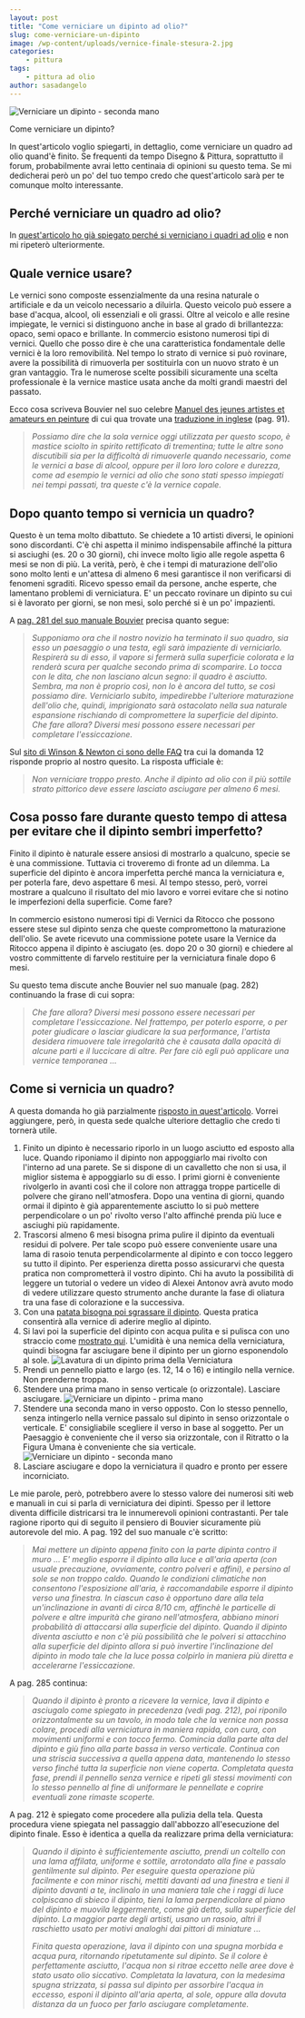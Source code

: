 ```yaml
---
layout: post
title: "Come verniciare un dipinto ad olio?"
slug: come-verniciare-un-dipinto
image: /wp-content/uploads/vernice-finale-stesura-2.jpg
categories:
    - pittura
tags:
    - pittura ad olio
author: sasadangelo
---
```


![Verniciare un dipinto - seconda mano](/wp-content/uploads/vernice-finale-stesura-2.jpg "Verniciare un dipinto - seconda mano")

Come verniciare un dipinto?

In quest'articolo voglio spiegarti, in dettaglio, come verniciare un quadro ad olio quand'è finito. Se frequenti da tempo Disegno & Pittura, soprattutto il forum, probabilmente avrai letto centinaia di opinioni su questo tema. Se mi dedicherai però un po' del tuo tempo credo che quest'articolo sarà per te comunque molto interessante.

## Perché verniciare un quadro ad olio?

In [quest'articolo ho già spiegato perché si verniciano i quadri ad olio](/vernice-finale-dipinto/) e non mi ripeterò ulteriormente.

## Quale vernice usare?

Le vernici sono composte essenzialmente da una resina naturale o artificiale e da un veicolo necessario a diluirla. Questo veicolo può essere a base d'acqua, alcool, oli essenziali e oli grassi. Oltre al veicolo e alle resine impiegate, le vernici si distinguono anche in base al grado di brillantezza: opaco, semi opaco e brillante. In commercio esistono numerosi tipi di vernici. Quello che posso dire è che una caratteristica fondamentale delle vernici è la loro removibilità. Nel tempo lo strato di vernice si può rovinare, avere la possibilità di rimuoverla per sostituirla con un nuovo strato è un gran vantaggio. Tra le numerose scelte possibili sicuramente una scelta professionale è la vernice mastice usata anche da molti grandi maestri del passato.

Ecco cosa scriveva Bouvier nel suo celebre [Manuel des jeunes artistes et amateurs en peinture](https://books.google.it/books/download/Manuel_des_jeunes_artistes_et_amateurs_e.pdf?id=KmMsAAAAYAAJ&hl=it&capid=AFLRE72txhknBtz9v8HDnsxiB82GVy6uF91E43LbFwoyfOXcLns4z3HRAQCK8fzdqp83wMIXldGDKPqlP6thcQ-iaCa6GCQ08g&continue=https://books.google.it/books/download/Manuel_des_jeunes_artistes_et_amateurs_e.pdf%3Fid%3DKmMsAAAAYAAJ%26hl%3Dit%26output%3Dpdf) di cui qua trovate una [traduzione in inglese](https://books.google.it/books?id=K81NAAAAYAAJ&printsec=frontcover&hl=it&redir_esc=y#v=onepage&q&f=false) (pag. 91).

> _Possiamo dire che la sola vernice oggi utilizzata per questo scopo, è mastice sciolto in spirito rettificato di trementina; tutte le altre sono discutibili sia per la difficoltà di rimuoverle quando necessario, come le vernici a base di alcool, oppure per il loro loro colore e durezza, come ad esempio le vernici ad olio che sono stati spesso impiegati nei tempi passati, tra queste c'è la vernice copale._

## Dopo quanto tempo si vernicia un quadro?

Questo è un tema molto dibattuto. Se chiedete a 10 artisti diversi, le opinioni sono discordanti. C'è chi aspetta il minimo indispensabile affinché la pittura si asciughi (es. 20 o 30 giorni), chi invece molto ligio alle regole aspetta 6 mesi se non di più. La verità, però, è che i tempi di maturazione dell'olio sono molto lenti e un'attesa di almeno 6 mesi garantisce il non verificarsi di fenomeni sgraditi. Ricevo spesso email da persone, anche esperte, che lamentano problemi di verniciatura. E' un peccato rovinare un dipinto su cui si è lavorato per giorni, se non mesi, solo perché si è un po' impazienti.

A [pag. 281 del suo manuale Bouvier](https://books.google.it/books?id=K81NAAAAYAAJ&printsec=frontcover&hl=it&redir_esc=y#v=onepage&q&f=false) precisa quanto segue:

> _Supponiamo ora che il nostro novizio ha terminato il suo quadro, sia esso un paesaggio o una testa, egli sarà impaziente di verniciarlo. Respirerà su di esso, il vapore si fermerà sulla superficie colorata e la renderà scura per qualche secondo prima di scomparire. Lo tocca con le dita, che non lasciano alcun segno: il quadro è asciutto. Sembra, ma non è proprio così, non lo è ancora del tutto, se così possiamo dire. Verniciarlo subito, impedirebbe l'ulteriore maturazione dell'olio che, quindi, imprigionato sarà ostacolato nella sua naturale espansione rischiando di compromettere la superficie del dipinto. Che fare allora? Diversi mesi possono essere necessari per completare l'essiccazione._

Sul [sito di Winson & Newton ci sono delle FAQ](https://www.winsornewton.com/row/) tra cui la domanda 12 risponde proprio al nostro quesito. La risposta ufficiale è:

> _Non verniciare troppo presto. Anche il dipinto ad olio con il più sottile strato pittorico deve essere lasciato asciugare per almeno 6 mesi._

## Cosa posso fare durante questo tempo di attesa per evitare che il dipinto sembri imperfetto?

Finito il dipinto è naturale essere ansiosi di mostrarlo a qualcuno, specie se è una commissione. Tuttavia ci troveremo di fronte ad un dilemma. La superficie del dipinto è ancora imperfetta perché manca la verniciatura e, per poterla fare, devo aspettare 6 mesi. Al tempo stesso, però, vorrei mostrare a qualcuno il risultato del mio lavoro e vorrei evitare che si notino le imperfezioni della superficie. Come fare?

In commercio esistono numerosi tipi di Vernici da Ritocco che possono essere stese sul dipinto senza che queste compromettono la maturazione dell'olio. Se avete ricevuto una commissione potete usare la Vernice da Ritocco appena il dipinto è asciugato (es. dopo 20 o 30 giorni) e chiedere al vostro committente di farvelo restituire per la verniciatura finale dopo 6 mesi.

Su questo tema discute anche Bouvier nel suo manuale (pag. 282) continuando la frase di cui sopra:

> _Che fare allora? Diversi mesi possono essere necessari per completare l'essiccazione. Nel frattempo, per poterlo esporre, o per poter giudicare o lasciar giudicare la sua performance, l'artista desidera rimuovere tale irregolarità che è causata dalla opacità di alcune parti e il luccicare di altre. Per fare ciò egli può applicare una vernice temporanea ..._

## Come si vernicia un quadro?

A questa domanda ho già parzialmente [risposto in quest'articolo](https://www.disegnoepittura.it/vernice-finale-dipinto/). Vorrei aggiungere, però, in questa sede qualche ulteriore dettaglio che credo ti tornerà utile.

1. Finito un dipinto è necessario riporlo in un luogo asciutto ed esposto alla luce. Quando riponiamo il dipinto non appoggiarlo mai rivolto con l'interno ad una parete. Se si dispone di un cavalletto che non si usa, il miglior sistema è appoggiarlo su di esso. I primi giorni è conveniente rivolgerlo in avanti così che il colore non attragga troppe particelle di polvere che girano nell'atmosfera. Dopo una ventina di giorni, quando ormai il dipinto è già apparentemente asciutto lo si può mettere perpendicolare o un po' rivolto verso l'alto affinché prenda più luce e asciughi più rapidamente.
2. Trascorsi almeno 6 mesi bisogna prima pulire il dipinto da eventuali residui di polvere. Per tale scopo può essere conveniente usare una lama di rasoio tenuta perpendicolarmente al dipinto e con tocco leggero su tutto il dipinto. Per esperienza diretta posso assicurarvi che questa pratica non comprometterà il vostro dipinto. Chi ha avuto la possibilità di leggere un tutorial o vedere un video di Alexei Antonov avrà avuto modo di vedere utilizzare questo strumento anche durante la fase di oliatura tra una fase di colorazione e la successiva.
3. Con una [patata bisogna poi sgrassare il dipinto](/tecniche-di-pittura-ad-olio-patata/). Questa pratica consentirà alla vernice di aderire meglio al dipinto.
4. Si lavi poi la superficie del dipinto con acqua pulita e si pulisca con uno straccio come [mostrato qui](/tecniche-di-pittura-ad-olio-patata/). L'umidità è una nemica della verniciatura, quindi bisogna far asciugare bene il dipinto per un giorno esponendolo al sole. ![Lavatura di un dipinto prima della Verniciatura](/wp-content/uploads/vernice-finale-lavatura.jpg "Lavatura di un dipinto prima della Verniciatura")
5. Prendi un pennello piatto e largo (es. 12, 14 o 16) e intingilo nella vernice. Non prenderne troppa.
6. Stendere una prima mano in senso verticale (o orizzontale). Lasciare asciugare. ![Verniciare un dipinto - prima mano](/wp-content/uploads/vernice-finale-stesura-1.jpg "Verniciare un dipinto - prima mano")
7. Stendere una seconda mano in verso opposto. Con lo stesso pennello, senza intingerlo nella vernice passalo sul dipinto in senso orizzontale o verticale. E' consigliabile scegliere il verso in base al soggetto. Per un Paesaggio è conveniente che il verso sia orizzontale, con il Ritratto o la Figura Umana è conveniente che sia verticale. ![Verniciare un dipinto - seconda mano](/wp-content/uploads/vernice-finale-stesura-2.jpg "Verniciare un dipinto - seconda mano")
8. Lasciare asciugare e dopo la verniciatura il quadro e pronto per essere incorniciato.

Le mie parole, però, potrebbero avere lo stesso valore dei numerosi siti web e manuali in cui si parla di verniciatura dei dipinti. Spesso per il lettore diventa difficile districarsi tra le innumerevoli opinioni contrastanti. Per tale ragione riporto qui di seguito il pensiero di Bouvier sicuramente più autorevole del mio. A pag. 192 del suo manuale c'è scritto:

> _Mai mettere un dipinto appena finito con la parte dipinta contro il muro ... E' meglio esporre il dipinto alla luce e all'aria aperta (con usuale precauzione, ovviamente, contro polveri e affini), e persino al sole se non troppo caldo. Quando le condizioni climatiche non consentono l'esposizione all'aria, è raccomandabile esporre il dipinto verso una finestra. In ciascun caso è opportuno dare alla tela un'inclinazione in avanti di circa 8/10 cm, affinchè le particelle di polvere e altre impurità che girano nell'atmosfera, abbiano minori probabilità di attaccarsi alla superficie del dipinto. Quando il dipinto diventa asciutto e non c'è più possibilità che le polveri si attacchino alla superficie del dipinto allora si può invertire l'inclinazione del dipinto in modo tale che la luce possa colpirlo in maniera più diretta e accelerarne l'essiccazione._

A pag. 285 continua:

> _Quando il dipinto è pronto a ricevere la vernice, lava il dipinto e asciugalo come spiegato in precedenza (vedi pag. 212), poi riponilo orizzontalmente su un tavolo, in modo tale che la vernice non possa colare, procedi alla verniciatura in maniera rapida, con cura, con movimenti uniformi e con tocco fermo. Comincia dalla parte alta del dipinto e giù fino alla parte bassa in verso verticale. Continua con una striscia successiva a quella appena data, mantenendo lo stesso verso finché tutta la superficie non viene coperta. Completata questa fase, prendi il pennello senza vernice e ripeti gli stessi movimenti con lo stesso pennello al fine di uniformare le pennellate e coprire eventuali zone rimaste scoperte._

A pag. 212 è spiegato come procedere alla pulizia della tela. Questa procedura viene spiegata nel passaggio dall'abbozzo all'esecuzione del dipinto finale. Esso è identica a quella da realizzare prima della verniciatura:

> _Quando il dipinto è sufficientemente asciutto, prendi un coltello con una lama affilata, uniforme e sottile, arrotondato alla fine e passalo gentilmente sul dipinto. Per eseguire questa operazione più facilmente e con minor rischi, mettiti davanti ad una finestra e tieni il dipinto davanti a te, inclinalo in una maniera tale che i raggi di luce colpiscano di sbieco il dipinto, tieni la lama perpendicolare al piano del dipinto e muovila leggermente, come già detto, sulla superficie del dipinto. La maggior parte degli artisti, usano un rasoio, altri il raschietto usato per motivi analoghi dai pittori di miniature ..._
> 
> _Finita questa operazione, lava il dipinto con una spugna morbida e acqua pura, ritornando ripetutamente sul dipinto. Se il colore è perfettamente asciutto, l'acqua non si ritrae eccetto nelle aree dove è stato usato olio siccativo. Completata la lavatura, con la medesima spugna strizzata, si passa sul dipinto per assorbire l'acqua in eccesso, esponi il dipinto all'aria aperta, al sole, oppure alla dovuta distanza da un fuoco per farlo asciugare completamente._
